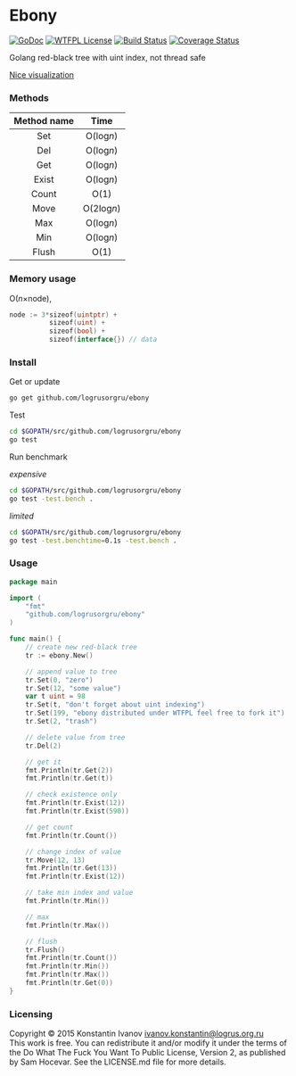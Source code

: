 Ebony
=====

[![GoDoc](https://godoc.org/github.com/logrusorgru/ebony?status.svg)](https://godoc.org/github.com/logrusorgru/ebony)
[![WTFPL License](https://img.shields.io/badge/license-wtfpl-blue.svg)](http://www.wtfpl.net/about/)
[![Build Status](https://travis-ci.org/logrusorgru/ebony.svg)](https://travis-ci.org/logrusorgru/ebony)
[![Coverage Status](https://coveralls.io/repos/logrusorgru/ebony/badge.svg?branch=master)](https://coveralls.io/r/logrusorgru/ebony?branch=master)

Golang red-black tree with uint index, not thread safe

[Nice visualization](http://www.cs.usfca.edu/~galles/visualization/RedBlack.html)

### Methods

| Method name | Time |
|:-----------:|:----:|
| Set   | O(log*n*) |
| Del   | O(log*n*) |
| Get   | O(log*n*) |
| Exist | O(log*n*) |
| Count | O(1) |
| Move  | O(2log*n*) |
| Max   | O(log*n*) |
| Min   | O(log*n*) |
| Flush | O(1) |

### Memory usage

O(*n*&times;node),

```go
node := 3*sizeof(uintptr) +
          sizeof(uint) +
          sizeof(bool) +
          sizeof(interface{}) // data
```

### Install

Get or update

```bash
go get github.com/logrusorgru/ebony
```

Test

```bash
cd $GOPATH/src/github.com/logrusorgru/ebony
go test
```

Run benchmark

_expensive_

```bash
cd $GOPATH/src/github.com/logrusorgru/ebony
go test -test.bench .
```
_limited_

```bash
cd $GOPATH/src/github.com/logrusorgru/ebony
go test -test.benchtime=0.1s -test.bench .
```

### Usage

```go
package main

import (
	"fmt"
	"github.com/logrusorgru/ebony"
)

func main() {
	// create new red-black tree
	tr := ebony.New()

	// append value to tree
	tr.Set(0, "zero")
	tr.Set(12, "some value")
	var t uint = 98
	tr.Set(t, "don't forget about uint indexing")
	tr.Set(199, "ebony distributed under WTFPL feel free to fork it")
	tr.Set(2, "trash")

	// delete value from tree
	tr.Del(2)

	// get it
	fmt.Println(tr.Get(2))
	fmt.Println(tr.Get(t))

	// check existence only
	fmt.Println(tr.Exist(12))
	fmt.Println(tr.Exist(590))

	// get count
	fmt.Println(tr.Count())

	// change index of value
	tr.Move(12, 13)
	fmt.Println(tr.Get(13))
	fmt.Println(tr.Exist(12))

	// take min index and value
	fmt.Println(tr.Min())

	// max
	fmt.Println(tr.Max())

	// flush
	tr.Flush()
	fmt.Println(tr.Count())
	fmt.Println(tr.Min())
	fmt.Println(tr.Max())
	fmt.Println(tr.Get(0))
}
```

### Licensing

Copyright &copy; 2015 Konstantin Ivanov <ivanov.konstantin@logrus.org.ru>  
This work is free. You can redistribute it and/or modify it under the
terms of the Do What The Fuck You Want To Public License, Version 2,
as published by Sam Hocevar. See the LICENSE.md file for more details.
